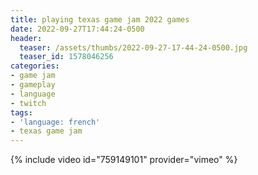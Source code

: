 ```yaml
---
title: playing texas game jam 2022 games
date: 2022-09-27T17:44:24-0500
header:
  teaser: /assets/thumbs/2022-09-27-17-44-24-0500.jpg
  teaser_id: 1578046256
categories:
- game jam
- gameplay
- language
- twitch
tags:
- 'language: french'
- texas game jam
---
```

{% include video id="759149101" provider="vimeo" %}
